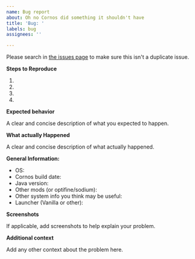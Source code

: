 ```yaml
---
name: Bug report
about: Oh no Cornos did something it shouldn't have
title: 'Bug: '
labels: bug
assignees: ''

---
```


Please search in [the issues page](https://github.com/AriliusClient/Cornos/issues?q=) to make sure this isn't a duplicate issue. 

**Steps to Reproduce**

1. 

2. 

3. 

4. 

**Expected behavior**

A clear and concise description of what you expected to happen.

**What actually Happened**

A clear and concise description of what actually happened. 

**General Information:**
 - OS: 
 - Cornos build date: 
 - Java version: 
 - Other mods (or optifine/sodium):
 - Other system info you think may be useful:
 - Launcher (Vanilla or other):
 
**Screenshots**

If applicable, add screenshots to help explain your problem.

**Additional context**

Add any other context about the problem here.
